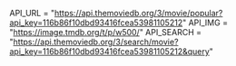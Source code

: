 API_URL =   "https://api.themoviedb.org/3/movie/popular?api_key=116b86f10dbd93416fcea53981105212"
API_IMG = "https://image.tmdb.org/t/p/w500/"
API_SEARCH = "https://api.themoviedb.org/3/search/movie?api_key=116b86f10dbd93416fcea53981105212&query"